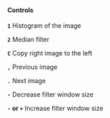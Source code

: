 #### Controls

**`1`** Histogram of the image

**`2`** Median filter

**`C`** Copy right image to the left

**`,`** Previous image

**`.`** Next image

**`-`** Decrease filter window size

**`-` or `+`** Increase filter window size
